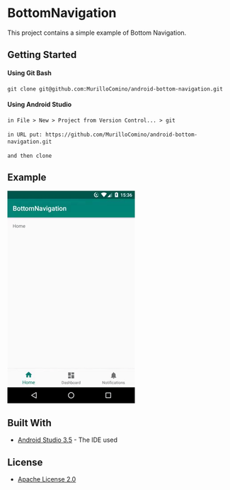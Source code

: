 # BottomNavigation

This project contains a simple example of Bottom Navigation.

## Getting Started
#### Using Git Bash
```
git clone git@github.com:MurilloComino/android-bottom-navigation.git
```

#### Using Android Studio
```
in File > New > Project from Version Control... > git

in URL put: https://github.com/MurilloComino/android-bottom-navigation.git

and then clone
```

## Example
![](https://github.com/MurilloComino/android-bottom-navigation/blob/master/resources/1.gif?raw=true)

## Built With

* [Android Studio 3.5](https://developer.android.com/studio) - The IDE used

## License

* [Apache License 2.0](https://github.com/MurilloComino/android-bottom-navigation/blob/master/LICENSE.md)